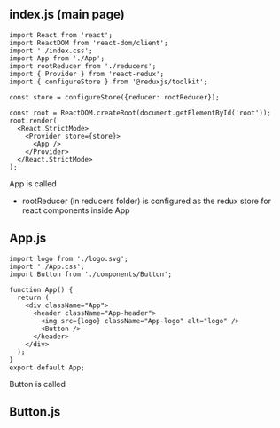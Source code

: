## index.js (main page)

```
import React from 'react';
import ReactDOM from 'react-dom/client';
import './index.css';
import App from './App';
import rootReducer from './reducers';
import { Provider } from 'react-redux';
import { configureStore } from '@reduxjs/toolkit';

const store = configureStore({reducer: rootReducer});

const root = ReactDOM.createRoot(document.getElementById('root'));
root.render(
  <React.StrictMode>
    <Provider store={store}>
      <App />
    </Provider>
  </React.StrictMode>
);
```

App is called
- rootReducer (in reducers folder) is configured as the redux store for react components inside App



## App.js

```
import logo from './logo.svg';
import './App.css';
import Button from './components/Button';

function App() {
  return (
    <div className="App">
      <header className="App-header">
        <img src={logo} className="App-logo" alt="logo" />
        <Button />
      </header>
    </div>
  );
}
export default App;
```
Button is called




## Button.js





